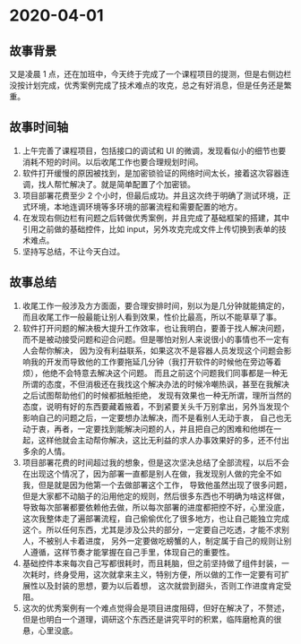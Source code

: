 # 2020-04-01

## 故事背景

又是凌晨 1 点，还在加班中，今天终于完成了一个课程项目的提测，但是右侧边栏没按计划完成，优秀案例完成了技术难点的攻克，总之有好消息，但是任务还是繁重。

## 故事时间轴

1. 上午完善了课程项目，包括接口的调试和 UI 的微调，发现看似小的细节也要消耗不短的时间。以后收尾工作也要合理规划时间。
2. 软件打开缓慢的原因被找到，是加密锁验证的网络时间太长，接着这次容器连调，找人帮忙解决了。就是简单配置了个加密锁。
3. 项目部署花费至少 2 个小时，但最后成功。并且这次终于明确了测试环境，正式环境，本地连调环境等多环境的部署流程和需要配置的地方。
4. 在发现右侧边栏有问题之后转做优秀案例，并且完成了基础框架的搭建，其中引用之前做的基础控件，比如 input，另外攻克完成文件上传切换到表单的技术难点。
5. 坚持写总结，不让今天白过。

## 故事总结

1. 收尾工作一般涉及方方面面，要合理安排时间，别以为是几分钟就能搞定的，而且收尾工作一般最能让别人看到效果，性价比最高，所以不能草草了事。
2. 软件打开问题的解决极大提升工作效率，也让我明白，要善于找人解决问题，而不是被动接受问题和迎合问题。但是哪怕对别人来说很小的事情也不一定有人会帮你解决，
   因为没有利益联系，如果这次不是容器人员发现这个问题会影响我的开发而导致他的工作要拖延几分钟（我打开软件的时候他在旁边等着烦），他绝不会特意去解决这个问题。
   而且之前这个问题我们同事都是一种无所谓的态度，不但消极还在我找这个解决办法的时候冷嘲热讽，甚至在我解决之后试图帮助他们的时候都抵触拒绝，
   发现有效果也一种无所谓，理所当然的态度，说明有好的东西要藏着掖着，不到紧要关头千万别拿出，另外当发现个影响自己的问题之后，一定要想办法解决，而不是看别人无动于衷，
   自己也无动于衷，再者，一定要找到能解决问题的人，并且把自己的困难和他绑在一起，这样他就会主动帮你解决，这比无利益的求人办事效果好的多，还不付出多余的人情。
3. 项目部署花费的时间超过我的想象，但是这次坚决总结了全部流程，以后不会在出现这个情况了，因为部署一直都是别人在做，我发现别人做的完全不如我，但是就是因为他第一个去做部署这个工作，
   导致他虽然出现了很多问题，但是大家都不动脑子的沿用他定的规则，然后很多东西也不明确为啥这样做，导致每次部署都要依赖他去做，所以每次部署的进度都把控不好，心里没底，
   这次我整体走了遍部署流程，自己偷偷优化了很多地方，也让自己能独立完成这个。所以任何东西，尤其是涉及公共的部分，一定要自己吃透，才能不求别人，不被别人卡着进度，
   另外一定要做吃螃蟹的人，制定属于自己的规则让别人遵循，这样节奏才能掌握在自己手里，体现自己的重要性。
4. 基础控件本来每次自己写都很耗时，而且耗脑，但之前坚持做了组件封装，一次耗时，终身受用，这次就拿来主义，特别方便，所以做的工作一定要有可扩展性以及封装的思想，要为以后着想，
   这次就尝到甜头，否则工作进度肯定受阻。
5. 这次的优秀案例有一个难点觉得会是项目进度阻碍，但好在解决了，不赘述，但是也明白一个道理，调研这个东西还是讲究平时的积累，临阵磨枪真的很悬，心里没底。
